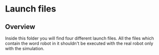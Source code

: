 # Launch files

## Overview
Inside this folder you will find four different launch files. All the files which contain the word robot in it shouldn't be executed with the real robot only with the simulation. 
